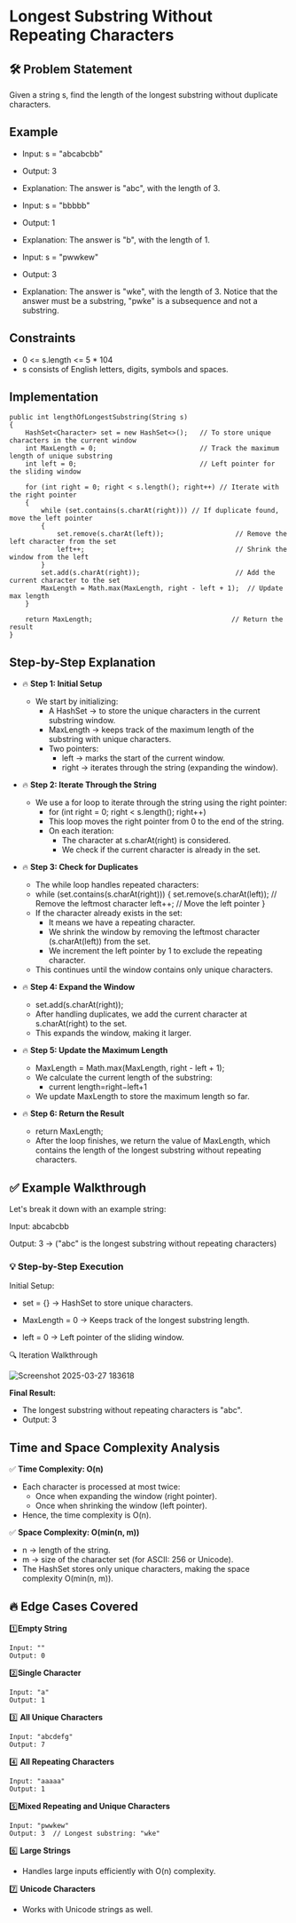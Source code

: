 # Longest Substring Without Repeating Characters

## 🛠️ Problem Statement

Given a string s, find the length of the longest substring without duplicate characters.

## Example  

- Input: s = "abcabcbb"
- Output: 3
- Explanation: The answer is "abc", with the length of 3.

- Input: s = "bbbbb"
- Output: 1
- Explanation: The answer is "b", with the length of 1.

- Input: s = "pwwkew"
- Output: 3
- Explanation: The answer is "wke", with the length of 3. Notice that the answer must be a substring, "pwke" is a subsequence and not a substring.

## Constraints

- 0 <= s.length <= 5 * 104
- s consists of English letters, digits, symbols and spaces.

## Implementation
```
public int lengthOfLongestSubstring(String s) 
{
    HashSet<Character> set = new HashSet<>();   // To store unique characters in the current window
    int MaxLength = 0;                          // Track the maximum length of unique substring
    int left = 0;                               // Left pointer for the sliding window

    for (int right = 0; right < s.length(); right++) // Iterate with the right pointer
    {   
        while (set.contains(s.charAt(right))) // If duplicate found, move the left pointer
        {          
            set.remove(s.charAt(left));                  // Remove the left character from the set
            left++;                                      // Shrink the window from the left
        }
        set.add(s.charAt(right));                        // Add the current character to the set
        MaxLength = Math.max(MaxLength, right - left + 1);  // Update max length
    }

    return MaxLength;                                   // Return the result
}
```

## Step-by-Step Explanation

- 🔥 **Step 1: Initial Setup**
    - We start by initializing:
        - A HashSet<Character> → to store the unique characters in the current substring window.
        - MaxLength → keeps track of the maximum length of the substring with unique characters.
        - Two pointers:
            - left → marks the start of the current window.
            - right → iterates through the string (expanding the window).

- 🔥 **Step 2: Iterate Through the String**
    - We use a for loop to iterate through the string using the right pointer:
        - for (int right = 0; right < s.length(); right++)
        - This loop moves the right pointer from 0 to the end of the string.
        - On each iteration:
            - The character at s.charAt(right) is considered.
            - We check if the current character is already in the set.
    
- 🔥 **Step 3: Check for Duplicates**
    - The while loop handles repeated characters:
    - while (set.contains(s.charAt(right))) 
        {
            set.remove(s.charAt(left));   // Remove the leftmost character
            left++;                       // Move the left pointer
        }
    - If the character already exists in the set:
        - It means we have a repeating character.
        - We shrink the window by removing the leftmost character (s.charAt(left)) from the set.
        - We increment the left pointer by 1 to exclude the repeating character.
    - This continues until the window contains only unique characters.

- 🔥 **Step 4: Expand the Window**
    - set.add(s.charAt(right));
    - After handling duplicates, we add the current character at s.charAt(right) to the set.
    - This expands the window, making it larger.

- 🔥 **Step 5: Update the Maximum Length**
    - MaxLength = Math.max(MaxLength, right - left + 1);
    - We calculate the current length of the substring:
        - current length=right−left+1
    - We update MaxLength to store the maximum length so far.

- 🔥 **Step 6: Return the Result**
    - return MaxLength;
    - After the loop finishes, we return the value of MaxLength, which contains the length of the longest substring without repeating characters.

## ✅ Example Walkthrough

Let's break it down with an example string:

Input: abcabcbb

Output: 3 → ("abc" is the longest substring without repeating characters)

### 💡 Step-by-Step Execution

Initial Setup:

- set = {} → HashSet to store unique characters.

- MaxLength = 0 → Keeps track of the longest substring length.

- left = 0 → Left pointer of the sliding window.

🔍 Iteration Walkthrough

![Screenshot 2025-03-27 183618](https://github.com/user-attachments/assets/48d8cc6e-d7c7-45c8-9896-226ed98ca248)

 **Final Result:**

 - The longest substring without repeating characters is "abc".
 - Output: 3

## Time and Space Complexity Analysis

✅ **Time Complexity: O(n)**
- Each character is processed at most twice:
    - Once when expanding the window (right pointer).
    - Once when shrinking the window (left pointer).
- Hence, the time complexity is O(n).

✅ **Space Complexity: O(min(n, m))**
- n → length of the string.
- m → size of the character set (for ASCII: 256 or Unicode).
- The HashSet stores only unique characters, making the space complexity O(min(n, m)).

## 🔥 Edge Cases Covered

1️⃣**Empty String**
```
Input: ""  
Output: 0  
```

2️⃣**Single Character**
```
Input: "a"  
Output: 1   
```

3️⃣ **All Unique Characters**
```
Input: "abcdefg"  
Output: 7
```

4️⃣ **All Repeating Characters**
```
Input: "aaaaa"  
Output: 1  
```

5️⃣**Mixed Repeating and Unique Characters**
```
Input: "pwwkew"  
Output: 3  // Longest substring: "wke"
```

6️⃣ **Large Strings**
- Handles large inputs efficiently with O(n) complexity.

7️⃣ **Unicode Characters**
- Works with Unicode strings as well.
